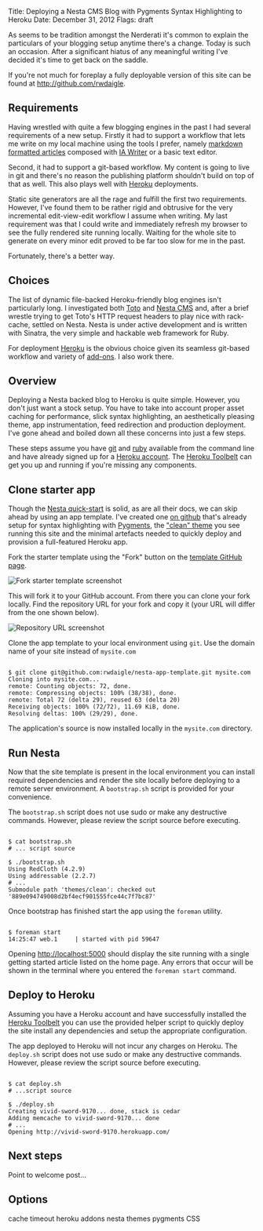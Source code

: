 Title: Deploying a Nesta CMS Blog with Pygments Syntax Highlighting to Heroku
Date: December 31, 2012
Flags: draft

As seems to be tradition amongst the Nerderati it's common to explain the particulars of your blogging setup anytime there's a change. Today is such an occasion. After a significant hiatus of any meaningful writing I've decided it's time to get back on the saddle.

<p class="note">
If you're not much for foreplay a fully deployable version of this site can be found at <a href="http://github.com/rwdaigle">http://github.com/rwdaigle</a>.
</p>

## Requirements

Having wrestled with quite a few blogging engines in the past I had several requirements of a new setup. Firstly it had to support a workflow that lets me write on my local machine using the tools I prefer, namely [markdown formatted articles](http://daringfireball.net/projects/markdown/) composed with [IA Writer](http://www.iawriter.com/) or a basic text editor.

Second, it had to support a git-based workflow. My content is going to live in git and there's no reason the publishing platform shouldn't build on top of that as well. This also plays well with [Heroku](http://heroku.com) deployments.

Static site generators are all the rage and fulfill the first two requirements. However, I've found them to be rather rigid and obtrusive for the very incremental edit-view-edit workflow I assume when writing. My last requirement was that I could write and immediately refresh my browser to see the fully rendered site running locally. Waiting for the whole site to generate on every minor edit proved to be far too slow for me in the past.

Fortunately, there's a better way.

## Choices

The list of dynamic file-backed Heroku-friendly blog engines isn't particularly long. I investigated both [Toto](http://cloudhead.io/toto) and [Nesta CMS](http://nestacms.com/) and, after a brief wrestle trying to get Toto's HTTP request headers to play nice with rack-cache, settled on Nesta. Nesta is under active development and is written with Sinatra, the very simple and hackable web framework for Ruby.

For deployment [Heroku](http://heroku.com) is the obvious choice given its seamless git-based workflow and variety of [add-ons](http://addons.heroku.com). I also work there.

## Overview

Deploying a Nesta backed blog to Heroku is quite simple. However, you don't just want a stock setup. You have to take into account proper asset caching for performance, slick syntax highlighting, an aesthetically pleasing theme, app instrumentation, feed redirection and production deployment. I've gone ahead and boiled down all these concerns into just a few steps.

<p class="note">
These steps assume you have <a href="http://git-scm.com/">git</a> and <a href="http://www.ruby-lang.org/en/">ruby</a> available from the command line and have already signed up for a <a href="https://api.heroku.com/signup">Heroku account</a>. The <a href="http://toolbelt.heroku.com/">Heroku Toolbelt</a> can get you up and running if you're missing any components.
</p>

## Clone starter app

Though the [Nesta quick-start](http://nestacms.com/docs/quick-start) is solid, as are all their docs, we can skip ahead by using an app template. I've created one [on github](https://github.com/rwdaigle/nesta-app-template) that's already setup for syntax highlighting with [Pygments](http://pygments.org/), the ["clean" theme](https://github.com/rwdaigle/nesta-theme-clean) you see running this site and the minimal artefacts needed to quickly deploy and provision a full-featured Heroku app.

Fork the starter template using the "Fork" button on the [template GitHub page](https://github.com/rwdaigle/nesta-app-template).

![Fork starter template screenshot](http://f.cl.ly/items/1m1d0P0e362W0L0G1s12/fork.png)

This will fork it to your GitHub account. From there you can clone your fork locally. Find the repository URL for your fork and copy it (your URL will differ from the one shown below).

![Repository URL screenshot](http://f.cl.ly/items/163a0t1n3w0D282v3v25/repo-url.png)

Clone the app template to your local environment using `git`. Use the domain name of your site instead of `mysite.com`

<pre lang='bash'><code>
$ git clone git@github.com:rwdaigle/nesta-app-template.git mysite.com
Cloning into mysite.com...
remote: Counting objects: 72, done.
remote: Compressing objects: 100% (38/38), done.
remote: Total 72 (delta 29), reused 63 (delta 20)
Receiving objects: 100% (72/72), 11.69 KiB, done.
Resolving deltas: 100% (29/29), done.
</code></pre>

The application's source is now installed locally in the `mysite.com` directory.

## Run Nesta

Now that the site template is present in the local environment you can install required dependencies and render the site locally before deploying to a remote server environment. A `bootstrap.sh` script is provided for your convenience.

<div class="note">
The <code>bootstrap.sh</code> script does not use sudo or make any destructive commands. However, please review the script source before executing.
</div>

<pre lang='bash'><code>
$ cat bootstrap.sh
# ... script source

$ ./bootstrap.sh 
Using RedCloth (4.2.9) 
Using addressable (2.2.7) 
# ...
Submodule path 'themes/clean': checked out '889e094749008d2bf4ecf901555fce44c7f7bc87'
</code></pre>

Once bootstrap has finished start the app using the `foreman` utility.

<pre lang='bash'><code>
$ foreman start
14:25:47 web.1     | started with pid 59647
</code></pre>

Opening [http://localhost:5000](http://localhost:5000) should display the site running with a single getting started article listed on the home page. Any errors that occur will be shown in the terminal where you entered the `foreman start` command.

## Deploy to Heroku

Assuming you have a Heroku account and have successfully installed the [Heroku Toolbelt](http://toolbelt.heroku.com) you can use the provided helper script to quickly deploy the site install any dependencies and setup the appropriate configuration.

<div class="note">
The app deployed to Heroku will not incur any charges on Heroku. The <code>deploy.sh</code> script does not use sudo or make any destructive commands. However, please review the script source before executing.
</div>

<pre lang='bash'><code>
$ cat deploy.sh
# ...script source

$ ./deploy.sh 
Creating vivid-sword-9170... done, stack is cedar
Adding memcache to vivid-sword-9170... done
# ...
Opening http://vivid-sword-9170.herokuapp.com/
</code></pre>

## Next steps

Point to welcome post...

## Options

cache timeout
heroku addons
nesta themes
pygments CSS